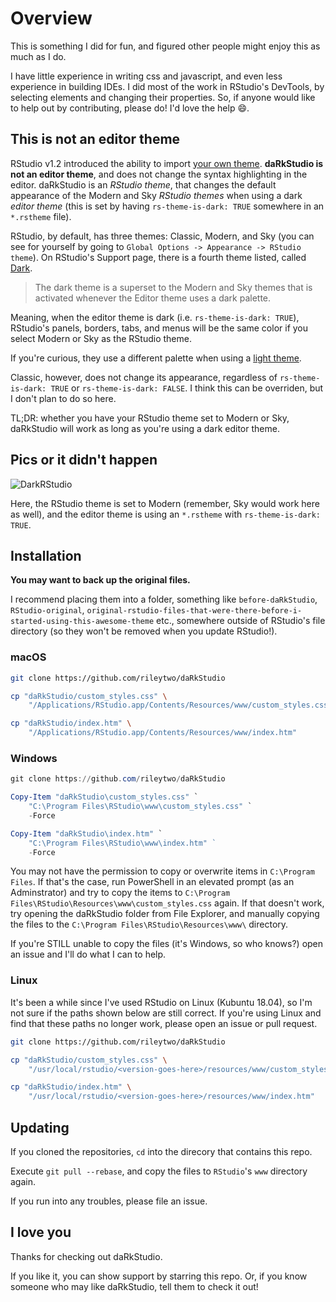 # Overview

This is something I did for fun, and figured other people might enjoy this as much as I do.

I have little experience in writing css and javascript, and even less experience in building IDEs. I did most of the work in RStudio's DevTools, by selecting elements and changing their properties. So, if anyone would like to help out by contributing, please do! I'd love the help :smile:.

## This is not an editor theme

RStudio v1.2 introduced the ability to import [your own theme](https://rstudio.github.io/rstudio-extensions/rstudio-theme-creation.html). **daRkStudio is not an editor theme**, and does not change the syntax highlighting in the editor. daRkStudio is an *RStudio theme*, that changes the default appearance of the Modern and Sky *RStudio themes* when using a dark *editor theme* (this is set by having `rs-theme-is-dark: TRUE` somewhere in an `*.rstheme` file).

RStudio, by default, has three themes: Classic, Modern, and Sky (you can see for yourself by going to `Global Options -> Appearance -> RStudio theme`).
On RStudio's Support page, there is a fourth theme listed, called [Dark](https://support.rstudio.com/hc/en-us/articles/115011846747-Using-RStudio-Themes#dark-theme).

> The dark theme is a superset to the Modern and Sky themes that is activated whenever the Editor theme uses a dark palette.

Meaning, when the editor theme is dark (i.e. `rs-theme-is-dark: TRUE`), RStudio's panels, borders, tabs, and menus will be the same color if you select Modern or Sky as the RStudio theme.

If you're curious, they use a different palette when using a [light theme](https://support.rstudio.com/hc/en-us/articles/115011846747-Using-RStudio-Themes#modern-theme).

Classic, however, does not change its appearance, regardless of `rs-theme-is-dark: TRUE` or `rs-theme-is-dark: FALSE`.
I think this can be overriden, but I don't plan to do so here.

TL;DR: whether you have your RStudio theme set to Modern or Sky, daRkStudio will work as long as you're using a dark editor theme.

## Pics or it didn't happen

![DarkRStudio](images/dark-rstudio.png)

Here, the RStudio theme is set to Modern (remember, Sky would work here as well), and the editor theme is using an `*.rstheme` with `rs-theme-is-dark: TRUE`.

## Installation

**You may want to back up the original files.**

I recommend placing them into a folder, something like `before-daRkStudio`,
`RStudio-original`, `original-rstudio-files-that-were-there-before-i-started-using-this-awesome-theme` etc., somewhere outside of RStudio's file directory (so they won't be removed when you update RStudio!).

### macOS

```bash
git clone https://github.com/rileytwo/daRkStudio

cp "daRkStudio/custom_styles.css" \
    "/Applications/RStudio.app/Contents/Resources/www/custom_styles.css"

cp "daRkStudio/index.htm" \
    "/Applications/RStudio.app/Contents/Resources/www/index.htm"
```

### Windows

```powershell
git clone https://github.com/rileytwo/daRkStudio

Copy-Item "daRkStudio\custom_styles.css" `
    "C:\Program Files\RStudio\www\custom_styles.css" `
    -Force

Copy-Item "daRkStudio\index.htm" `
    "C:\Program Files\RStudio\www\index.htm" ` 
    -Force
```

You may not have the permission to copy or overwrite items in `C:\Program Files`.
If that's the case, run PowerShell in an elevated prompt (as an Adminstrator)
and try to copy the items to `C:\Program Files\RStudio\Resources\www\custom_styles.css`
again. If that doesn't work, try opening the daRkStudio folder from File Explorer, and manually copying the files to the `C:\Program Files\RStudio\Resources\www\` directory.

If you're STILL unable to copy the files (it's Windows, so who knows?) open an issue and I'll do what I can to help.

### Linux

It's been a while since I've used RStudio on Linux (Kubuntu 18.04), so I'm not sure if the paths shown below are still correct.
If you're using Linux and find that these paths no longer work, please open an issue or pull request.

```bash
git clone https://github.com/rileytwo/daRkStudio

cp "daRkStudio/custom_styles.css" \
    "/usr/local/rstudio/<version-goes-here>/resources/www/custom_styles.css"

cp "daRkStudio/index.htm" \
    "/usr/local/rstudio/<version-goes-here>/resources/www/index.htm"
```

## Updating

If you cloned the repositories, `cd` into the direcory that contains this repo.

Execute `git pull --rebase`, and copy the files to `RStudio`'s `www` directory again.

If you run into any troubles, please file an issue.

## I love you

Thanks for checking out daRkStudio.

If you like it, you can show support by starring this repo.
Or, if you know someone who may like daRkStudio, tell them to check it out!
